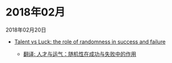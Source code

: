 # 2018年02月

2018年02月20日

- [Talent vs Luck: the role of randomness in success and failure](2018年02月20日/Talent_vs_Luck_the_role_of_randomness_in_success_and_failure.md)

    - [翻译: 人才与运气：随机性在成功与失败中的作用](2018年02月20日/Talent_vs_Luck_the_role_of_randomness_in_success_and_failure.md)